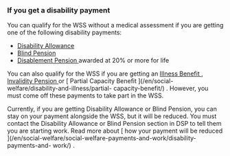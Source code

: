 ###  If you get a disability payment

You can qualify for the WSS without a medical assessment if you are getting
one of the following disability payments:

  * [ Disability Allowance ](/en/social-welfare/disability-and-illness/disability-allowance/)
  * [ Blind Pension ](/en/social-welfare/disability-and-illness/blind-persons-pension/)
  * [ Disablement Pension ](/en/social-welfare/disability-and-illness/disablement-benefit/) awarded at 20% or more for life 

You can also qualify for the WSS if you are getting an [ Illness Benefit
](/en/social-welfare/disability-and-illness/illness-benefit/) , [ Invalidity
Pension ](/en/social-welfare/disability-and-illness/invalidity-pension/) or [
Partial Capacity Benefit ](/en/social-welfare/disability-and-illness/partial-
capacity-benefit/) . However, you must come off these payments to take part in
the WSS.

Currently, if you are getting Disability Allowance or Blind Pension, you can
stay on your payment alongside the WSS, but it will be reduced. You must
contact the Disability Allowance or Blind Pension section in DSP to tell them
you are starting work. Read more about [ how your payment will be reduced
](/en/social-welfare/social-welfare-payments-and-work/disability-payments-and-
work/) .
